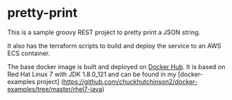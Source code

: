 # pretty-print

This is a sample groovy REST project to pretty print a JSON string.

It also has the terraform scripts to build and deploy the service to an AWS ECS container.  

The base docker image is built and deployed on [Docker Hub](https://hub.docker.com/r/chuckh/rhel7-jdk/). It is based on Red Hat Linux 7 with JDK 1.8.0_121 and can be found in my [docker-examples project] (https://github.com/chuckhutchinson2/docker-examples/tree/master/rhel7-java)
